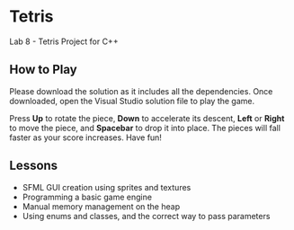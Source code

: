 # Tetris
Lab 8 - Tetris Project for C++

## How to Play
Please download the solution as it includes all the dependencies. Once downloaded, open the Visual Studio solution file to play the game.

Press **Up** to rotate the piece, **Down** to accelerate its descent, **Left** or **Right** to move the piece, and **Spacebar** to drop it into place. The pieces will fall faster as your score increases. Have fun!

## Lessons
* SFML GUI creation using sprites and textures
* Programming a basic game engine
* Manual memory management on the heap
* Using enums and classes, and the correct way to pass parameters
